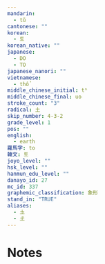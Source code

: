 ```yaml
---
mandarin:
  - tǔ
cantonese: ""
korean:
  - 토
korean_native: ""
japanese:
  - DO
  - TO
japanese_nanori: ""
vietnamese:
  - thổ
middle_chinese_initial: tʰ
middle_chinese_final: uo
stroke_count: "3"
radical: 土
skip_number: 4-3-2
grade_level: 1
pos: ""
english:
  - earth
羅馬字: to
韓文: 토
joyo_level: ""
hsk_level: ""
hanmun_edu_level: ""
danayo_id: 27
mc_id: 337
graphemic_classification: 象形
stand_in: "TRUE"
aliases:
  - 圡
  - 𡈽
---
```


# Notes
